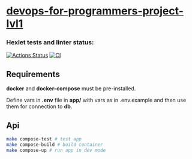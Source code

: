 # <a href="https://hub.docker.com/r/denbon05/devops-for-programmers-project-lvl1">devops-for-programmers-project-lvl1</a>

### Hexlet tests and linter status:

[![Actions Status](https://github.com/denbon05/devops-for-programmers-project-lvl1/workflows/hexlet-check/badge.svg)](https://github.com/denbon05/devops-for-programmers-project-lvl1/actions)
[![CI](https://github.com/denbon05/devops-for-programmers-project-lvl1/actions/workflows/push.yml/badge.svg)](https://github.com/denbon05/devops-for-programmers-project-lvl1/actions/workflows/push.yml)


## Requirements
<p>
  <b>docker</b> and <b>docker-compose</b> must be pre-installed.
</p>
<p>
  Define vars in <b>.env</b> file in <b>app/</b> with vars as in .env.example 
  and then use them for connection to <b>db</b>.
</p>

## Api

```sh
make compose-test # test app
make compose-build # build container
make compose-up # run app in dev mode
```
